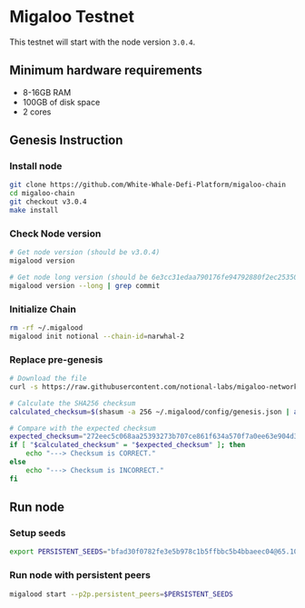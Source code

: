 # Migaloo Testnet

This testnet will start with the node version `3.0.4`.

## Minimum hardware requirements

- 8-16GB RAM
- 100GB of disk space
- 2 cores

## Genesis Instruction

### Install node

```bash
git clone https://github.com/White-Whale-Defi-Platform/migaloo-chain
cd migaloo-chain
git checkout v3.0.4
make install
```

### Check Node version

```bash
# Get node version (should be v3.0.4)
migalood version

# Get node long version (should be 6e3cc31edaa790176fe94792880f2ec25350b8d0)
migalood version --long | grep commit
```

### Initialize Chain

```bash
rm -rf ~/.migalood
migalood init notional --chain-id=narwhal-2
```

### Replace pre-genesis

```bash
# Download the file
curl -s https://raw.githubusercontent.com/notional-labs/migaloo-networks/add-testnet-genesis/narwhal-2/genesis.json > ~/.migalood/config/genesis.json

# Calculate the SHA256 checksum
calculated_checksum=$(shasum -a 256 ~/.migalood/config/genesis.json | awk '{ print $1 }')

# Compare with the expected checksum
expected_checksum="272eec5c068aa25393273b707ce861f634a570f7a0ee63e904d3e8f5c6632fc9"
if [ "$calculated_checksum" = "$expected_checksum" ]; then
    echo "---> Checksum is CORRECT."
else
    echo "---> Checksum is INCORRECT."
fi
```

## Run node

### Setup seeds

```bash
export PERSISTENT_SEEDS="bfad30f0782fe3e5b978c1b5ffbbc5b4bbaeec04@65.109.34.184:26656"
```

### Run node with persistent peers

```bash
migalood start --p2p.persistent_peers=$PERSISTENT_SEEDS
```
